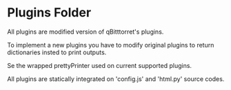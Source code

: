 # Plugins Folder

All plugins are modified version of qBitttorret's plugins.

To implement a new plugins you have to modify original plugins to return dictionaries insted to print outputs.

Se the wrapped prettyPrinter used on current supported plugins.

All plugins are statically integrated on 'config.js' and 'html.py' source codes.
